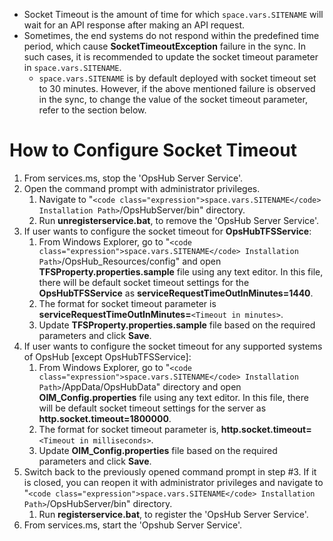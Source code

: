 - Socket Timeout is the amount of time for which <code class="expression">space.vars.SITENAME</code> will wait for an API response after making an API request.
- Sometimes, the end systems do not respond within the predefined time period, which cause **SocketTimeoutException** failure in the sync. In such cases, it is recommended to update the socket timeout parameter in <code class="expression">space.vars.SITENAME</code>.
  - <code class="expression">space.vars.SITENAME</code> is by default deployed with socket timeout set to 30 minutes. However, if the above mentioned failure is observed in the sync, to change the value of the socket timeout parameter, refer to the section below.

# How to Configure Socket Timeout

1. From services.ms, stop the 'OpsHub Server Service'.
2. Open the command prompt with administrator privileges.
   1. Navigate to "`<code class="expression">space.vars.SITENAME</code> Installation Path>`/OpsHubServer/bin" directory.
   2. Run **unregisterservice.bat**, to remove the 'OpsHub Server Service'.
3. If user wants to configure the socket timeout for **OpsHubTFSService**:  
   1. From Windows Explorer, go to "`<code class="expression">space.vars.SITENAME</code> Installation Path>`/OpsHub_Resources/config" and open **TFSProperty.properties.sample** file using any text editor. In this file, there will be default socket timeout settings for the **OpsHubTFSService** as **serviceRequestTimeOutInMinutes=1440**.
   2. The format for socket timeout parameter is **serviceRequestTimeOutInMinutes=**`<Timeout in minutes>`.
   3. Update **TFSProperty.properties.sample** file based on the required parameters and click **Save**.
4. If user wants to configure the socket timeout for any supported systems of OpsHub [except OpsHubTFSService]:
   1. From Windows Explorer, go to "`<code class="expression">space.vars.SITENAME</code> Installation Path>`/AppData/OpsHubData" directory and open **OIM_Config.properties** file using any text editor. In this file, there will be default socket timeout settings for the server as **http.socket.timeout=1800000**.
   2. The format for socket timeout parameter is, **http.socket.timeout=**`<Timeout in milliseconds>`.
   3. Update **OIM_Config.properties** file based on the required parameters and click **Save**.
5. Switch back to the previously opened command prompt in step #3. If it is closed, you can reopen it with administrator privileges and navigate to "`<code class="expression">space.vars.SITENAME</code> Installation Path>`/OpsHubServer/bin" directory.
   1. Run **registerservice.bat**, to  register the 'OpsHub Server Service'.
6. From services.ms, start the 'Opshub Server Service'.


